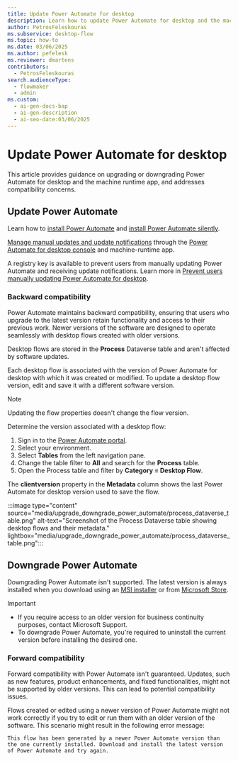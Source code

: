 ```yaml
---
title: Update Power Automate for desktop
description: Learn how to update Power Automate for desktop and the machine runtime app. Address compatibility concerns and manage updates seamlessly.
author: PetrosFeleskouras
ms.subservice: desktop-flow
ms.topic: how-to
ms.date: 03/06/2025
ms.author: pefelesk
ms.reviewer: dmartens
contributors:
  - PetrosFeleskouras
search.audienceType:
  - flowmaker
  - admin
ms.custom:
  - ai-gen-docs-bap
  - ai-gen-description
  - ai-seo-date:03/06/2025
---
```

# Update Power Automate for desktop

This article provides guidance on upgrading or downgrading Power Automate for desktop and the machine runtime app, and addresses compatibility concerns.

## Update Power Automate

Learn how to [install Power Automate](../install.md) and [install Power Automate silently](../install-silently.md).  

[Manage manual updates and update notifications](../console.md#update-power-automate-for-desktop) through the [Power Automate for desktop console](../console.md) and machine-runtime app.  

A registry key is available to prevent users from manually updating Power Automate and receiving update notifications. Learn more in [Prevent users manually updating Power Automate for desktop](../governance.md#prevent-users-manually-updating-power-automate-for-desktop).

### Backward compatibility

Power Automate maintains backward compatibility, ensuring that users who upgrade to the latest version retain functionality and access to their previous work. Newer versions of the software are designed to operate seamlessly with desktop flows created with older versions.

Desktop flows are stored in the **Process** Dataverse table and aren't affected by software updates.  

Each desktop flow is associated with the version of Power Automate for desktop with which it was created or modified. To update a desktop flow version, edit and save it with a different software version.

> [!NOTE]
> Updating the flow properties doesn't change the flow version.

Determine the version associated with a desktop flow:

1. Sign in to the [Power Automate portal](https://make.powerautomate.com).
1. Select your environment.
1. Select **Tables** from the left navigation pane.
1. Change the table filter to **All** and search for the **Process** table.
1. Open the Process table and filter by **Category = Desktop Flow**.

The **clientversion** property in the **Metadata** column shows the last Power Automate for desktop version used to save the flow.

:::image type="content" source="media/upgrade_downgrade_power_automate/process_dataverse_table.png" alt-text="Screenshot of the Process Dataverse table showing desktop flows and their metadata." lightbox="media/upgrade_downgrade_power_automate/process_dataverse_table.png":::

## Downgrade Power Automate  

Downgrading Power Automate isn't supported. The latest version is always installed when you download using an [MSI installer](../install.md#install-power-automate-using-the-msi-installer) or from [Microsoft Store](../install.md#install-power-automate-from-microsoft-store).

> [!IMPORTANT]
> - If you require access to an older version for business continuity purposes, contact Microsoft Support.
> - To downgrade Power Automate, you're required to uninstall the current version before installing the desired one.

### Forward compatibility

Forward compatibility with Power Automate isn't guaranteed. Updates, such as new features, product enhancements, and fixed functionalities, might not be supported by older versions. This can lead to potential compatibility issues.

Flows created or edited using a newer version of Power Automate might not work correctly if you try to edit or run them with an older version of the software. This scenario might result in the following error message:

`This flow has been generated by a newer Power Automate version than the one currently installed. Download and install the latest version of Power Automate and try again.`
